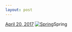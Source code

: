 ```yaml
---
layout: post
---
```


<p>
  <time><a href="/617">April 20, 2017</a></time>
  <a href="/617"><img src="{{ site.assets_url }}/617-480.jpg" srcset="{{ site.assets_url }}/617-240.jpg 240w, {{ site.assets_url }}/617-480.jpg 480w, {{ site.assets_url }}/617-720.jpg 720w, {{ site.assets_url }}/617-960.jpg 960w" sizes="(min-width: 700px) 50vw, calc(100vw - 2rem)" alt="Spring" /></a><span>Spring</span>
</p>
